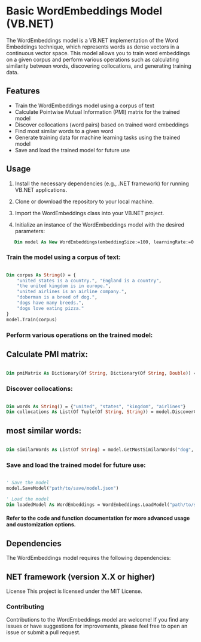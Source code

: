 ﻿# Basic WordEmbeddings Model (VB.NET)

The WordEmbeddings model is a VB.NET implementation of the Word Embeddings technique, which represents words as dense vectors in a continuous vector space. This model allows you to train word embeddings on a given corpus and perform various operations such as calculating similarity between words, discovering collocations, and generating training data.

## Features

- Train the WordEmbeddings model using a corpus of text
- Calculate Pointwise Mutual Information (PMI) matrix for the trained model
- Discover collocations (word pairs) based on trained word embeddings
- Find most similar words to a given word
- Generate training data for machine learning tasks using the trained model
- Save and load the trained model for future use

## Usage

1. Install the necessary dependencies (e.g., .NET framework) for running VB.NET applications.

2. Clone or download the repository to your local machine.

3. Import the WordEmbeddings class into your VB.NET project.

4. Initialize an instance of the WordEmbeddings model with the desired parameters:
   
```vb
   Dim model As New WordEmbeddings(embeddingSize:=100, learningRate:=0.01, windowSize:=5)
```

### Train the model using a corpus of text:


```vb

Dim corpus As String() = {
    "united states is a country.", "England is a country",
    "the united kingdom is in europe.",
    "united airlines is an airline company.",
    "doberman is a breed of dog.",
    "dogs have many breeds.",
    "dogs love eating pizza."
}
model.Train(corpus)
```


### Perform various operations on the trained model:

## Calculate PMI matrix:

```vb

Dim pmiMatrix As Dictionary(Of String, Dictionary(Of String, Double)) = model.CalculatePMI()
```

### Discover collocations:
```vb

Dim words As String() = {"united", "states", "kingdom", "airlines"}
Dim collocations As List(Of Tuple(Of String, String)) = model.DiscoverCollocations(words, threshold:=1)
```
##  most similar words:
```vb

Dim similarWords As List(Of String) = model.GetMostSimilarWords("dog", topK:=3)
```

### Save and load the trained model for future use:

```vb

' Save the model
model.SaveModel("path/to/save/model.json")

' Load the model
Dim loadedModel As WordEmbeddings = WordEmbeddings.LoadModel("path/to/saved/model.json")
```

#### Refer to the code and function documentation for more advanced usage and customization options.

## Dependencies
The WordEmbeddings model requires the following dependencies:

## NET framework (version X.X or higher)
License
This project is licensed under the MIT License.

### Contributing
Contributions to the WordEmbeddings model are welcome! If you find any issues or have suggestions for improvements, please feel free to open an issue or submit a pull request.
